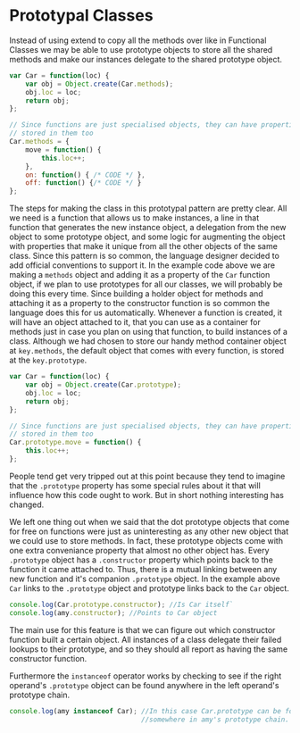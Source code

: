 # Prototypal Classes

Instead of using extend to copy all the methods over like in Functional Classes we may be able to use prototype objects to store all the shared methods and make our instances delegate to the shared prototype object.

```js
var Car = function(loc) {
    var obj = Object.create(Car.methods);
    obj.loc = loc;
    return obj;
};

// Since functions are just specialised objects, they can have properties 
// stored in them too
Car.methods = {
    move = function() {
        this.loc++;  
    },
    on: function() { /* CODE */ },
    off: function() {/* CODE */ }
};
```

The steps for making the class in this prototypal pattern are pretty clear. All we need is a function that allows us to make instances, a line in that function that generates the new instance object, a delegation from the new object to some prototype object, and some logic for augmenting the object with properties that make it unique from all the other objects of the same class. Since this pattern is so common, the language designer decided to add official conventions to support it. In the example code above we are making a `methods` object and adding it as a property of the `Car` function object, if we plan to use prototypes for all our classes, we will probably be doing this every time. Since building a holder object for methods and attaching it as a property to the constructor function is so common the language does this for us automatically. Whenever a function is created, it will have an object attached to it, that you can use as a container for methods just in case you plan on using that function, to build instances of a class. Although we had chosen to store our handy method container object at `key.methods`, the default object that comes with every function, is stored at the `key.prototype`. 

```js
var Car = function(loc) {
    var obj = Object.create(Car.prototype);
    obj.loc = loc;
    return obj;
};

// Since functions are just specialised objects, they can have properties 
// stored in them too
Car.prototype.move = function() {
    this.loc++;  
};
```

People tend get very tripped out at this point because they tend to imagine that the `.prototype` property has some special rules about it that will influence how this code ought to work. But in short nothing interesting has changed.

We left one thing out when we said that the dot prototype objects that come for free on functions were just as uninteresting as any other new object that we could use to store methods. In fact, these prototype objects come with one extra conveniance property that almost no other object has. Every `.prototype` object has a `.constructor` property which points back to the function it came attached to. Thus, there is a mutual linking between any new function and it's companion `.prototype` object. In the example above `Car` links to the `.prototype` object and prototype links back to the `Car` object. 
```js
console.log(Car.prototype.constructor); //Is Car itself`
console.log(amy.constructor); //Points to Car object
```

The main use for this feature is that we can figure out which constructor function built a certain object. All instances of a class delegate their failed lookups to their prototype, and so they should all report as having the same constructor function. 

Furthermore the `instanceof` operator works by checking to see if the right operand's `.prototype` object can be found anywhere in the left operand's prototype chain.
```js
console.log(amy instanceof Car); //In this case Car.prototype can be found
                                 //somewhere in amy's prototype chain.
```

